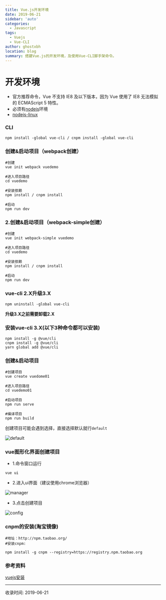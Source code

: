 ```yaml
---
title: Vue.js开发环境
date: 2019-06-21
sidebar: 'auto'
categories:
  - Javascript
tags:
  - Vuejs
  - Vue-CLI
author: ghostxbh
location: blog
summary: 搭建Vue.js的开发环境，及使用Vue-CLI脚手架命令。
---
```

# 开发环境

- 官方推荐命令，Vue 不支持 IE8 及以下版本，因为 Vue 使用了 IE8 无法模拟的 ECMAScript 5 特性。
- 必须有[nodejs](http://nodejs.cn/download/)环境
- [nodejs-linux](http://blog.uzykj.com/content?cid=17#)

### CLI
```shell
npm install -global vue-cli / cnpm install -global vue-cli
```

### 创建&启动项目（webpack创建）
```shell
#创建
vue init webpack vuedemo

#进入项目路径
cd vuedemo

#安装依赖
npm install / cnpm install

#启动
npm run dev
```

### 2.创建&启动项目（webpack-simple创建）
```shell
#创建
vue init webpack-simple vuedemo

#进入项目路径
cd vuedemo

#安装依赖
npm install / cnpm install

#启动
npm run dev
```

### vue-cli 2.X升级3.X
```shell
npm uninstall -global vue-cli
```
**升级3.X之前需要卸载2.X**

### 安装vue-cli 3.X(以下3种命令都可以安装)
```shell
npm install -g @vue/cli 
cnpm install -g @vue/cli 
yarn global add @vue/cli
```

### 创建&启动项目
```shell
#创建项目
vue create vuedome01

#进入项目路径
cd vuedemo01

#启动项目
npm run serve

#编译项目
npm run build
```
创建项目可能会遇到选择，直接选择默认就行`default`

![default](http://file.uzykj.com/vue-cli-log.png)

### vue图形化界面创建项目
- 1.命令窗口运行
```shell
vue ui
```

- 2.进入ui界面（建议使用chrome浏览器）

![manager](http://file.uzykj.com/vue-ui.png)

- 3.点击创建项目

![config](http://file.uzykj.com/vue-ui-config.png)

### cnpm的安装(淘宝镜像)
```shell
#地址：http://npm.taobao.org/	
#安装cnpm:

npm install -g cnpm --registry=https://registry.npm.taobao.org
```

### 参考资料
[vuejs安装](https://cn.vuejs.org/v2/guide/installation.html)

---
收录时间: 2019-06-21

<Vssue :title="$title" />


